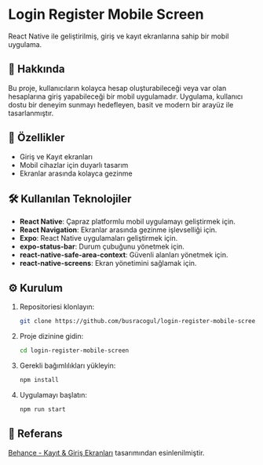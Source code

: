 # Login Register Mobile Screen

React Native ile geliştirilmiş, giriş ve kayıt ekranlarına sahip bir mobil uygulama.

## 📄 Hakkında

Bu proje, kullanıcıların kolayca hesap oluşturabileceği veya var olan hesaplarına giriş yapabileceği bir mobil uygulamadır. Uygulama, kullanıcı dostu bir deneyim sunmayı hedefleyen, basit ve modern bir arayüz ile tasarlanmıştır.
## 🚀 Özellikler

- Giriş ve Kayıt ekranları
- Mobil cihazlar için duyarlı tasarım
- Ekranlar arasında kolayca gezinme

## 🛠️ Kullanılan Teknolojiler

- **React Native**: Çapraz platformlu mobil uygulamayı geliştirmek için.
- **React Navigation**: Ekranlar arasında gezinme işlevselliği için.
- **Expo**: React Native uygulamaları geliştirmek için.
- **expo-status-bar**: Durum çubuğunu yönetmek için.
- **react-native-safe-area-context**: Güvenli alanları yönetmek için.
- **react-native-screens**: Ekran yönetimini sağlamak için.

## ⚙️ Kurulum

1. Repositoriesi klonlayın:
    ```bash
    git clone https://github.com/busracogul/login-register-mobile-screen.git
    ```
2. Proje dizinine gidin:
    ```bash
    cd login-register-mobile-screen
    ```
3. Gerekli bağımlılıkları yükleyin:
    ```bash
    npm install
    ```
4. Uygulamayı başlatın:
    ```bash
    npm run start
    ```

## 📌 Referans

[Behance - Kayıt & Giriş Ekranları](https://www.behance.net/gallery/207716351/Sign-up-Login-Screens) tasarımından esinlenilmiştir.


